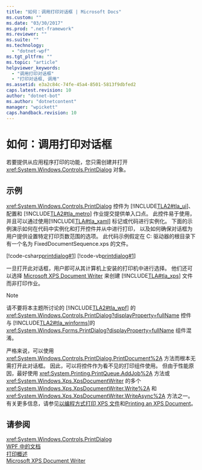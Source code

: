 ```yaml
---
title: "如何：调用打印对话框 | Microsoft Docs"
ms.custom: ""
ms.date: "03/30/2017"
ms.prod: ".net-framework"
ms.reviewer: ""
ms.suite: ""
ms.technology: 
  - "dotnet-wpf"
ms.tgt_pltfrm: ""
ms.topic: "article"
helpviewer_keywords: 
  - "调用打印对话框"
  - "打印对话框, 调用"
ms.assetid: e3a2c84c-74fe-45a4-8501-5813f9dbfed2
caps.latest.revision: 10
author: "dotnet-bot"
ms.author: "dotnetcontent"
manager: "wpickett"
caps.handback.revision: 10
---
```

# 如何：调用打印对话框
若要提供从应用程序打印的功能，您只需创建并打开 <xref:System.Windows.Controls.PrintDialog> 对象。  
  
## 示例  
 <xref:System.Windows.Controls.PrintDialog> 控件为 [!INCLUDE[TLA2#tla_ui](../../../../includes/tla2sharptla-ui-md.md)]、配置和 [!INCLUDE[TLA2#tla_metro](../../../../includes/tla2sharptla-metro-md.md)] 作业提交提供单入口点。  此控件易于使用，并且可以通过使用[!INCLUDE[TLA#tla_xaml](../../../../includes/tlasharptla-xaml-md.md)] 标记或代码进行实例化。  下面的示例演示如何在代码中实例化和打开控件并从中进行打印，  以及如何确保对话框为用户提供设置特定打印页数范围的选项。  此代码示例假定在 C: 驱动器的根目录下有一个名为 FixedDocumentSequence.xps 的文件。  
  
 [!code-csharp[printdialog#1](../../../../samples/snippets/csharp/VS_Snippets_Wpf/PrintDialog/CSharp/Window1.xaml.cs#1)]
 [!code-vb[printdialog#1](../../../../samples/snippets/visualbasic/VS_Snippets_Wpf/PrintDialog/visualbasic/window1.xaml.vb#1)]  
  
 一旦打开此对话框，用户即可从其计算机上安装的打印机中进行选择。  他们还可以选择 [Microsoft XPS Document Writer](http://go.microsoft.com/fwlink/?LinkId=147319) 来创建 [!INCLUDE[TLA#tla_xps](../../../../includes/tlasharptla-xps-md.md)] 文件而非打印作业。  
  
> [!NOTE]
>  请不要将本主题所讨论的 [!INCLUDE[TLA2#tla_wpf](../../../../includes/tla2sharptla-wpf-md.md)] 的 <xref:System.Windows.Controls.PrintDialog?displayProperty=fullName> 控件与 [!INCLUDE[TLA2#tla_winforms](../../../../includes/tla2sharptla-winforms-md.md)]的 <xref:System.Windows.Forms.PrintDialog?displayProperty=fullName> 组件混淆。  
  
 严格来说，可以使用 <xref:System.Windows.Controls.PrintDialog.PrintDocument%2A> 方法而根本无需打开此对话框。  因此，可以将控件作为看不见的打印组件使用。  但由于性能原因，最好使用 <xref:System.Printing.PrintQueue.AddJob%2A> 方法或 <xref:System.Windows.Xps.XpsDocumentWriter> 的多个 <xref:System.Windows.Xps.XpsDocumentWriter.Write%2A> 和 <xref:System.Windows.Xps.XpsDocumentWriter.WriteAsync%2A> 方法之一。  有关更多信息，请参见[以编程方式打印 XPS 文件](../../../../docs/framework/wpf/advanced/how-to-programmatically-print-xps-files.md)和[Printing an XPS Document](http://msdn.microsoft.com/zh-cn/849555c8-0c4e-48c0-86bc-a5494c69b36c)。  
  
## 请参阅  
 <xref:System.Windows.Controls.PrintDialog>   
 [WPF 中的文档](../../../../docs/framework/wpf/advanced/documents-in-wpf.md)   
 [打印概述](../../../../docs/framework/wpf/advanced/printing-overview.md)   
 [Microsoft XPS Document Writer](http://go.microsoft.com/fwlink/?LinkId=147319)